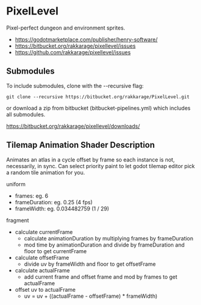 # PixelLevel

Pixel-perfect dungeon and environment sprites.

- <https://godotmarketplace.com/publisher/henry-software/>
- <https://bitbucket.org/rakkarage/pixellevel/issues>
- <https://github.com/rakkarage/pixellevel/issues>

## Submodules

To include submodules, clone with the --recursive flag:

`git clone --recursive https://bitbucket.org/rakkarage/PixelLevel.git`

or download a zip from bitbucket (bitbucket-pipelines.yml) which includes all submodules.

<https://bitbucket.org/rakkarage/pixellevel/downloads/>

## Tilemap Animation Shader Description

Animates an atlas in a cycle offset by frame so each instance is not, necessarily, in sync. Can select priority paint to let godot tilemap editor pick a random tile animation for you.

uniform

- frames: eg. 6
- frameDuration: eg. 0.25 (4 fps)
- frameWidth: eg. 0.034482759 (1 / 29)

fragment

- calculate currentFrame
  - calculate animationDuration by multiplying frames by frameDuration
  - mod time by animationDuration and divide by frameDuration and floor to get currentFrame
- calculate offsetFrame
  - divide uv by frameWidth and floor to get offsetFrame
- calculate actualFrame
  - add current frame and offset frame and mod by frames to get actualFrame
- offset uv to actualFrame
  - uv = uv + ((actualFrame - offsetFrame) * frameWidth)
